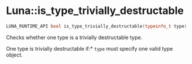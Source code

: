 # Luna::is_type_trivially_destructable

```c++
LUNA_RUNTIME_API bool is_type_trivially_destructable(typeinfo_t type)
```

Checks whether one type is a trivially destructable type. 

One type is trivially destructable if:* `type` must specify one valid type object. 

